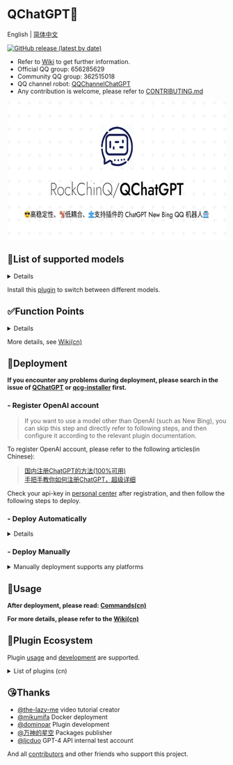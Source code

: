 # QChatGPT🤖

English | [简体中文](README.md)

[![GitHub release (latest by date)](https://img.shields.io/github/v/release/RockChinQ/QChatGPT?style=flat-square)](https://github.com/RockChinQ/QChatGPT/releases/latest)

- Refer to [Wiki](https://github.com/RockChinQ/QChatGPT/wiki) to get further information.  
- Official QQ group: 656285629  
- Community QQ group: 362515018
- QQ channel robot: [QQChannelChatGPT](https://github.com/Soulter/QQChannelChatGPT)
- Any contribution is welcome, please refer to [CONTRIBUTING.md](CONTRIBUTING.md)

<p align="center">
<img src="res/social.png" alt="QChatGPT" width="640" height="320" />
</p>

## 🍺List of supported models

<details>
<summary>Details</summary>

### Chat

- OpenAI GPT-3.5 (ChatGPT API), default model
- OpenAI GPT-3, supported natively, switch to it in `config.py`
- OpenAI GPT-4, supported natively, qualification for internal testing required, switch to it in `config.py`
- ChatGPT website edition (GPT-3.5), see [revLibs plugin](https://github.com/RockChinQ/revLibs)
- ChatGPT website edition (GPT-4), ChatGPT plus subscription required, see [revLibs plugin](https://github.com/RockChinQ/revLibs)
- New Bing, see [revLibs plugin](https://github.com/RockChinQ/revLibs)

### Story

- NovelAI API, see [QCPNovelAi plugin](https://github.com/dominoar/QCPNovelAi)

### Image

- OpenAI DALL·E, supported natively, see [Wiki(cn)](https://github.com/RockChinQ/QChatGPT/wiki/%E5%8A%9F%E8%83%BD%E4%BD%BF%E7%94%A8#%E5%8A%9F%E8%83%BD%E7%82%B9%E5%88%97%E4%B8%BE)
- NovelAI API, see [QCPNovelAi plugin](https://github.com/dominoar/QCPNovelAi)

### Voice

- TTS+VITS, see [QChatPlugins](https://github.com/dominoar/QChatPlugins)
- Plachta/VITS-Umamusume-voice-synthesizer, see [chat_voice plugin](https://github.com/oliverkirk-sudo/chat_voice)


</details>

Install this [plugin](https://github.com/RockChinQ/Switcher) to switch between different models.

## ✅Function Points

<details>
<summary>Details</summary>

 - ✅Sensitive word filtering, avoid being banned
 - ✅Multiple responding rules, including regular expression matching
 - ✅Multiple api-key management, automatic switching when exceeding
 - ✅Support for customizing the preset prompt text
 - ✅Chat, story, image, voice, etc. models are supported
 - ✅Support for hot reloading and hot updating
 - ✅Support for plugin loading
 - ✅Blacklist mechanism for private chat and group chat
 - ✅Excellent long message processing strategy
 - ✅Reply rate limitation
 - ✅Support for network proxy
 - ✅Support for customizing the output format
</details>

More details, see [Wiki(cn)](https://github.com/RockChinQ/QChatGPT/wiki/%E5%8A%9F%E8%83%BD%E4%BD%BF%E7%94%A8#%E5%8A%9F%E8%83%BD%E7%82%B9%E5%88%97%E4%B8%BE)

## 🔩Deployment

**If you encounter any problems during deployment, please search in the issue of [QChatGPT](https://github.com/RockChinQ/QChatGPT/issues) or [qcg-installer](https://github.com/RockChinQ/qcg-installer/issues) first.**

### - Register OpenAI account

> If you want to use a model other than OpenAI (such as New Bing), you can skip this step and directly refer to following steps, and then configure it according to the relevant plugin documentation.

To register OpenAI account, please refer to the following articles(in Chinese):

> [国内注册ChatGPT的方法(100%可用)](https://www.pythonthree.com/register-openai-chatgpt/)  
> [手把手教你如何注册ChatGPT，超级详细](https://guxiaobei.com/51461)

Check your api-key in [personal center](https://beta.openai.com/account/api-keys) after registration, and then follow the following steps to deploy.

### - Deploy Automatically

<details>
<summary>Details</summary>

#### Docker

See [this document(cn)](res/docs/docker_deploy.md)  
Contributed by [@mikumifa](https://github.com/mikumifa)

#### Installer

Use [this installer](https://github.com/RockChinQ/qcg-installer) to deploy.

- The installer currently only supports some platforms, please refer to the repository document for details, and manually deploy for other platforms

</details>

### - Deploy Manually
<details>
<summary>Manually deployment supports any platforms</summary>

- Python 3.9.x or higher

#### Configure Mirai

Follow [this tutorial(cn)](https://yiri-mirai.wybxc.cc/tutorials/01/configuration) to configure Mirai and YiriMirai.  
After starting mirai-console, use the `login` command to log in to the QQ account, and keep the mirai-console running.

#### Configure QChatGPT

1. Clone the repository

```bash
git clone https://github.com/RockChinQ/QChatGPT
cd QChatGPT
```

2. Install dependencies

```bash
pip3 install requests yiri-mirai openai colorlog func_timeout dulwich Pillow
```

3. Generate `config.py`

```bash
python3 main.py
```

4. Edit `config.py`

5. Run

```bash
python3 main.py
```

Any problems, please refer to the issues page.

</details>

## 🚀Usage

**After deployment, please read: [Commands(cn)](https://github.com/RockChinQ/QChatGPT/wiki/%E5%8A%9F%E8%83%BD%E4%BD%BF%E7%94%A8#%E6%9C%BA%E5%99%A8%E4%BA%BA%E6%8C%87%E4%BB%A4)**  

**For more details, please refer to the [Wiki(cn)](https://github.com/RockChinQ/QChatGPT/wiki/%E5%8A%9F%E8%83%BD%E4%BD%BF%E7%94%A8#%E4%BD%BF%E7%94%A8%E6%96%B9%E5%BC%8F)**


## 🧩Plugin Ecosystem

Plugin [usage](https://github.com/RockChinQ/QChatGPT/wiki/%E6%8F%92%E4%BB%B6%E4%BD%BF%E7%94%A8) and [development](https://github.com/RockChinQ/QChatGPT/wiki/%E6%8F%92%E4%BB%B6%E5%BC%80%E5%8F%91) are supported.

<details>
<summary>List of plugins (cn)</summary>

### Examples

在`tests/plugin_examples`目录下，将其整个目录复制到`plugins`目录下即可使用

- `cmdcn` - 主程序指令中文形式
- `hello_plugin` - 在收到消息`hello`时回复相应消息
- `urlikethisijustsix` - 收到冒犯性消息时回复相应消息

### More Plugins

欢迎提交新的插件

- [revLibs](https://github.com/RockChinQ/revLibs) - 将ChatGPT网页版接入此项目，关于[官方接口和网页版有什么区别](https://github.com/RockChinQ/QChatGPT/wiki/%E5%AE%98%E6%96%B9%E6%8E%A5%E5%8F%A3%E4%B8%8EChatGPT%E7%BD%91%E9%A1%B5%E7%89%88)
- [Switcher](https://github.com/RockChinQ/Switcher) - 支持通过指令切换使用的模型
- [hello_plugin](https://github.com/RockChinQ/hello_plugin) - `hello_plugin` 的储存库形式，插件开发模板
- [dominoar/QChatPlugins](https://github.com/dominoar/QchatPlugins) - dominoar编写的诸多新功能插件（语音输出、Ranimg、屏蔽词规则等）
- [dominoar/QCP-NovelAi](https://github.com/dominoar/QCP-NovelAi) - NovelAI 故事叙述与绘画
- [oliverkirk-sudo/chat_voice](https://github.com/oliverkirk-sudo/chat_voice) - 文字转语音输出，使用HuggingFace上的[VITS-Umamusume-voice-synthesizer模型](https://huggingface.co/spaces/Plachta/VITS-Umamusume-voice-synthesizer)
- [RockChinQ/WaitYiYan](https://github.com/RockChinQ/WaitYiYan) - 实时获取百度`文心一言`等待列表人数
- [chordfish-k/QChartGPT_Emoticon_Plugin](https://github.com/chordfish-k/QChartGPT_Emoticon_Plugin) - 使机器人根据回复内容发送表情包
- [oliverkirk-sudo/ChatPoeBot](https://github.com/oliverkirk-sudo/ChatPoeBot) - 接入[Poe](https://poe.com/)上的机器人
- [lieyanqzu/WeatherPlugin](https://github.com/lieyanqzu/WeatherPlugin) - 天气查询插件
</details>

## 😘Thanks

- [@the-lazy-me](https://github.com/the-lazy-me) video tutorial creator
- [@mikumifa](https://github.com/mikumifa) Docker deployment
- [@dominoar](https://github.com/dominoar) Plugin development
- [@万神的星空](https://github.com/qq255204159) Packages publisher
- [@ljcduo](https://github.com/ljcduo)  GPT-4 API internal test account

And all [contributors](https://github.com/RockChinQ/QChatGPT/graphs/contributors) and other friends who support this project.

<!-- ## 👍赞赏

<img alt="赞赏码" src="res/mm_reward_qrcode_1672840549070.png" width="400" height="400"/> -->
